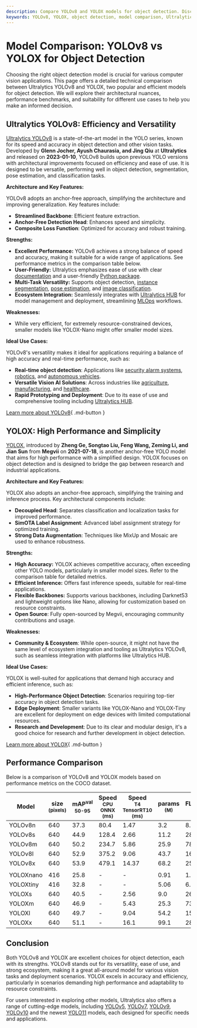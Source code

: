 ```yaml
---
description: Compare YOLOv8 and YOLOX models for object detection. Discover strengths, weaknesses, benchmarks, and choose the right model for your application.
keywords: YOLOv8, YOLOX, object detection, model comparison, Ultralytics, computer vision, anchor-free models, AI benchmarks
---
```


# Model Comparison: YOLOv8 vs YOLOX for Object Detection

Choosing the right object detection model is crucial for various computer vision applications. This page offers a detailed technical comparison between Ultralytics YOLOv8 and YOLOX, two popular and efficient models for object detection. We will explore their architectural nuances, performance benchmarks, and suitability for different use cases to help you make an informed decision.

<script async src="https://cdn.jsdelivr.net/npm/chart.js@3.9.1/dist/chart.min.js"></script>
<script defer src="../../javascript/benchmark.js"></script>

<canvas id="modelComparisonChart" width="1024" height="400" active-models='["YOLOv8", "YOLOX"]'></canvas>

## Ultralytics YOLOv8: Efficiency and Versatility

[Ultralytics YOLOv8](https://github.com/ultralytics/ultralytics) is a state-of-the-art model in the YOLO series, known for its speed and accuracy in object detection and other vision tasks. Developed by **Glenn Jocher, Ayush Chaurasia, and Jing Qiu** at **Ultralytics** and released on **2023-01-10**, YOLOv8 builds upon previous YOLO versions with architectural improvements focused on efficiency and ease of use. It is designed to be versatile, performing well in object detection, segmentation, pose estimation, and classification tasks.

**Architecture and Key Features:**

YOLOv8 adopts an anchor-free approach, simplifying the architecture and improving generalization. Key features include:

- **Streamlined Backbone**: Efficient feature extraction.
- **Anchor-Free Detection Head**: Enhances speed and simplicity.
- **Composite Loss Function**: Optimized for accuracy and robust training.

**Strengths:**

- **Excellent Performance:** YOLOv8 achieves a strong balance of speed and accuracy, making it suitable for a wide range of applications. See performance metrics in the comparison table below.
- **User-Friendly:** Ultralytics emphasizes ease of use with clear [documentation](https://docs.ultralytics.com/) and a user-friendly [Python package](https://pypi.org/project/ultralytics/).
- **Multi-Task Versatility:** Supports object detection, [instance segmentation](https://www.ultralytics.com/glossary/instance-segmentation), [pose estimation](https://docs.ultralytics.com/tasks/pose/), and [image classification](https://www.ultralytics.com/glossary/image-classification).
- **Ecosystem Integration:** Seamlessly integrates with [Ultralytics HUB](https://hub.ultralytics.com/) for model management and deployment, streamlining [MLOps](https://www.ultralytics.com/glossary/machine-learning-operations-mlops) workflows.

**Weaknesses:**

- While very efficient, for extremely resource-constrained devices, smaller models like YOLOX-Nano might offer smaller model sizes.

**Ideal Use Cases:**

YOLOv8's versatility makes it ideal for applications requiring a balance of high accuracy and real-time performance, such as:

- **Real-time object detection**: Applications like [security alarm systems](https://www.ultralytics.com/blog/security-alarm-system-projects-with-ultralytics-yolov8), [robotics](https://www.ultralytics.com/glossary/robotics), and [autonomous vehicles](https://www.ultralytics.com/solutions/ai-in-self-driving).
- **Versatile Vision AI Solutions**: Across industries like [agriculture](https://www.ultralytics.com/solutions/ai-in-agriculture), [manufacturing](https://www.ultralytics.com/solutions/ai-in-manufacturing), and [healthcare](https://www.ultralytics.com/solutions/ai-in-healthcare).
- **Rapid Prototyping and Deployment**: Due to its ease of use and comprehensive tooling including [Ultralytics HUB](https://www.ultralytics.com/hub).

[Learn more about YOLOv8](https://docs.ultralytics.com/models/yolov8/){ .md-button }

## YOLOX: High Performance and Simplicity

[YOLOX](https://github.com/Megvii-BaseDetection/YOLOX), introduced by **Zheng Ge, Songtao Liu, Feng Wang, Zeming Li, and Jian Sun** from **Megvii** on **2021-07-18**, is another anchor-free YOLO model that aims for high performance with a simplified design. YOLOX focuses on object detection and is designed to bridge the gap between research and industrial applications.

**Architecture and Key Features:**

YOLOX also adopts an anchor-free approach, simplifying the training and inference process. Key architectural components include:

- **Decoupled Head**: Separates classification and localization tasks for improved performance.
- **SimOTA Label Assignment**: Advanced label assignment strategy for optimized training.
- **Strong Data Augmentation**: Techniques like MixUp and Mosaic are used to enhance robustness.

**Strengths:**

- **High Accuracy:** YOLOX achieves competitive accuracy, often exceeding other YOLO models, particularly in smaller model sizes. Refer to the comparison table for detailed metrics.
- **Efficient Inference:** Offers fast inference speeds, suitable for real-time applications.
- **Flexible Backbones:** Supports various backbones, including Darknet53 and lightweight options like Nano, allowing for customization based on resource constraints.
- **Open Source**: Fully open-sourced by Megvii, encouraging community contributions and usage.

**Weaknesses:**

- **Community & Ecosystem**: While open-source, it might not have the same level of ecosystem integration and tooling as Ultralytics YOLOv8, such as seamless integration with platforms like Ultralytics HUB.

**Ideal Use Cases:**

YOLOX is well-suited for applications that demand high accuracy and efficient inference, such as:

- **High-Performance Object Detection**: Scenarios requiring top-tier accuracy in object detection tasks.
- **Edge Deployment**: Smaller variants like YOLOX-Nano and YOLOX-Tiny are excellent for deployment on edge devices with limited computational resources.
- **Research and Development**: Due to its clear and modular design, it's a good choice for research and further development in object detection.

[Learn more about YOLOX](https://yolox.readthedocs.io/en/latest/){ .md-button }

## Performance Comparison

Below is a comparison of YOLOv8 and YOLOX models based on performance metrics on the COCO dataset.

| Model     | size<br><sup>(pixels) | mAP<sup>val<br>50-95 | Speed<br><sup>CPU ONNX<br>(ms) | Speed<br><sup>T4 TensorRT10<br>(ms) | params<br><sup>(M) | FLOPs<br><sup>(B) |
| --------- | --------------------- | -------------------- | ------------------------------ | ----------------------------------- | ------------------ | ----------------- |
| YOLOv8n   | 640                   | 37.3                 | 80.4                           | 1.47                                | 3.2                | 8.7               |
| YOLOv8s   | 640                   | 44.9                 | 128.4                          | 2.66                                | 11.2               | 28.6              |
| YOLOv8m   | 640                   | 50.2                 | 234.7                          | 5.86                                | 25.9               | 78.9              |
| YOLOv8l   | 640                   | 52.9                 | 375.2                          | 9.06                                | 43.7               | 165.2             |
| YOLOv8x   | 640                   | 53.9                 | 479.1                          | 14.37                               | 68.2               | 257.8             |
|           |                       |                      |                                |                                     |                    |                   |
| YOLOXnano | 416                   | 25.8                 | -                              | -                                   | 0.91               | 1.08              |
| YOLOXtiny | 416                   | 32.8                 | -                              | -                                   | 5.06               | 6.45              |
| YOLOXs    | 640                   | 40.5                 | -                              | 2.56                                | 9.0                | 26.8              |
| YOLOXm    | 640                   | 46.9                 | -                              | 5.43                                | 25.3               | 73.8              |
| YOLOXl    | 640                   | 49.7                 | -                              | 9.04                                | 54.2               | 155.6             |
| YOLOXx    | 640                   | 51.1                 | -                              | 16.1                                | 99.1               | 281.9             |

## Conclusion

Both YOLOv8 and YOLOX are excellent choices for object detection, each with its strengths. YOLOv8 stands out for its versatility, ease of use, and strong ecosystem, making it a great all-around model for various vision tasks and deployment scenarios. YOLOX excels in accuracy and efficiency, particularly in scenarios demanding high performance and adaptability to resource constraints.

For users interested in exploring other models, Ultralytics also offers a range of cutting-edge models, including [YOLOv5](https://docs.ultralytics.com/models/yolov5/), [YOLOv7](https://docs.ultralytics.com/models/yolov7/), [YOLOv9](https://docs.ultralytics.com/models/yolov9/), [YOLOv10](https://docs.ultralytics.com/models/yolov10/) and the newest [YOLO11](https://docs.ultralytics.com/models/yolo11/) models, each designed for specific needs and applications.